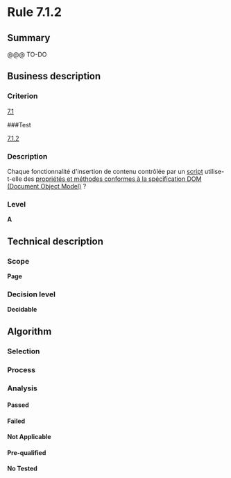 # Rule 7.1.2

## Summary

@@@ TO-DO

## Business description

### Criterion

[7.1](http://references.modernisation.gouv.fr/sites/default/files/RGAA3_RC2-1/referentiel_technique.htm#crit-7-1)

###Test

[7.1.2](http://references.modernisation.gouv.fr/sites/default/files/RGAA3_RC2-1/referentiel_technique.htm#test-7-1-2)

### Description

Chaque fonctionnalit&eacute; d'insertion de contenu contr&ocirc;l&eacute;e par un <a href="http://references.modernisation.gouv.fr/sites/default/files/RGAA3_RC2-1/glossaire.htm#mScript">script</a> utilise-t-elle des <a href="http://references.modernisation.gouv.fr/sites/default/files/RGAA3_RC2-1/glossaire.htm#mDomSpec">propri&eacute;t&eacute;s et m&eacute;thodes conformes &agrave; la sp&eacute;cification DOM (Document Object Model)</a> ?

### Level

**A**

## Technical description

### Scope

**Page**

### Decision level

**Decidable**

## Algorithm

### Selection

### Process

### Analysis

#### Passed

#### Failed

#### Not Applicable

#### Pre-qualified

#### No Tested 






